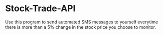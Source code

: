 # Stock-Trade-API
Use this program to send automated SMS messages to yourself everytime there is more than a 5% change in the stock price you choose to monitor.
